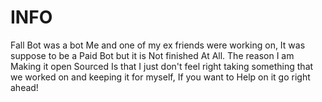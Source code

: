 # INFO
Fall Bot was a bot Me and one of my ex friends were working on, It was suppose to be a Paid Bot but it is Not finished At All.
The reason I am Making it open Sourced Is that I just don't feel right taking something that we worked on and keeping it for myself, If you want to Help on it go right ahead!
